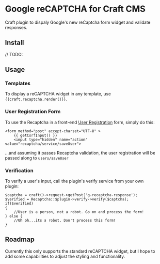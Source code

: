 # Google reCAPTCHA for Craft CMS
Craft plugin to dispaly Google's new reCaptcha form widget and validate responses.

## Install
// TODO: 

## Usage
### Templates
To display a reCAPTCHA widget in any template, use `{{craft.recaptcha.render()}}`.

### User Registration Form
To use the Recaptcha in a front-end [User Registration](TODO:) form, simply do this:

    <form method="post" accept-charset="UTF-8" >
        {{ getCsrfInput() }}
        <input type="hidden" name="action" value="recaptcha/service/saveUser">

...and assuming it passes Recaptcha validation, the user registration will be passed along to `users/saveUser`

### Verification
To verify a user's input, call the plugin's verify service from your own plugin:

    $captcha = craft()->request->getPost('g-recaptcha-response');
    $verified = Recaptcha::$plugin->verify->verify($captcha);
    if($verified)
    {
        //User is a person, not a robot. Go on and process the form!
    } else {
        //Uh oh...its a robot. Don't process this form!
    }

## Roadmap
Currently this only supports the standard reCAPTCHA widget, but I hope to add some capabilities to adjust the styling and functionality.
